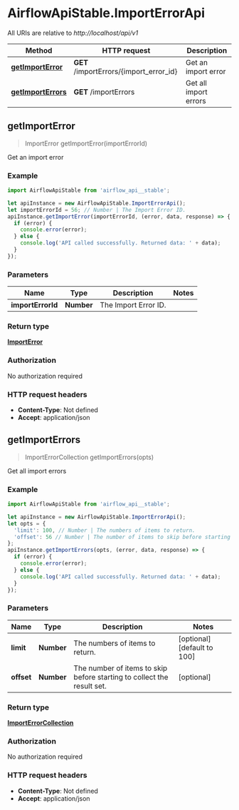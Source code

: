 # AirflowApiStable.ImportErrorApi

All URIs are relative to *http://localhost/api/v1*

Method | HTTP request | Description
------------- | ------------- | -------------
[**getImportError**](ImportErrorApi.md#getImportError) | **GET** /importErrors/{import_error_id} | Get an import error
[**getImportErrors**](ImportErrorApi.md#getImportErrors) | **GET** /importErrors | Get all import errors



## getImportError

> ImportError getImportError(importErrorId)

Get an import error

### Example

```javascript
import AirflowApiStable from 'airflow_api__stable';

let apiInstance = new AirflowApiStable.ImportErrorApi();
let importErrorId = 56; // Number | The Import Error ID.
apiInstance.getImportError(importErrorId, (error, data, response) => {
  if (error) {
    console.error(error);
  } else {
    console.log('API called successfully. Returned data: ' + data);
  }
});
```

### Parameters


Name | Type | Description  | Notes
------------- | ------------- | ------------- | -------------
 **importErrorId** | **Number**| The Import Error ID. | 

### Return type

[**ImportError**](ImportError.md)

### Authorization

No authorization required

### HTTP request headers

- **Content-Type**: Not defined
- **Accept**: application/json


## getImportErrors

> ImportErrorCollection getImportErrors(opts)

Get all import errors

### Example

```javascript
import AirflowApiStable from 'airflow_api__stable';

let apiInstance = new AirflowApiStable.ImportErrorApi();
let opts = {
  'limit': 100, // Number | The numbers of items to return.
  'offset': 56 // Number | The number of items to skip before starting to collect the result set.
};
apiInstance.getImportErrors(opts, (error, data, response) => {
  if (error) {
    console.error(error);
  } else {
    console.log('API called successfully. Returned data: ' + data);
  }
});
```

### Parameters


Name | Type | Description  | Notes
------------- | ------------- | ------------- | -------------
 **limit** | **Number**| The numbers of items to return. | [optional] [default to 100]
 **offset** | **Number**| The number of items to skip before starting to collect the result set. | [optional] 

### Return type

[**ImportErrorCollection**](ImportErrorCollection.md)

### Authorization

No authorization required

### HTTP request headers

- **Content-Type**: Not defined
- **Accept**: application/json

